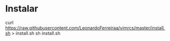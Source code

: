 # Instalar
curl https://raw.githubusercontent.com/LeonardoFerreiraa/vimrcs/master/install.sh > install.sh
sh install.sh
